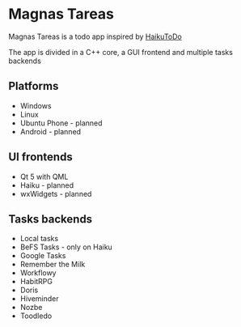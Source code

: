 # Magnas Tareas
Magnas Tareas is a todo app inspired by [HaikuToDo](http://github.com/AdrianArroyoCalle/haiku-todo)

The app is divided in a C++ core, a GUI frontend and multiple tasks backends

## Platforms

* Windows
* Linux
* Ubuntu Phone - planned
* Android - planned

## UI frontends

 * Qt 5 with QML
 * Haiku - planned
 * wxWidgets - planned

## Tasks backends

 * Local tasks
 * BeFS Tasks - only on Haiku
 * Google Tasks
 * Remember the Milk
 * Workflowy
 * HabitRPG
 * Doris
 * Hiveminder
 * Nozbe
 * Toodledo
